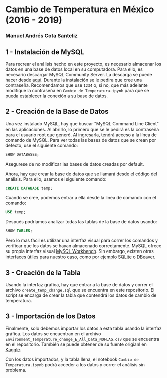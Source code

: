 # Cambio de Temperatura en México (2016 - 2019)
### Manuel Andrés Cota Santeliz

## 1 - Instalación de MySQL
Para recrear el análisis hecho en este proyecto, es necesario almacenar los datos en una base de datos local en su computadora.
Para ello, es necesario descargar MySQL Community Server. La descarga se puede hacer desde [aquí](https://dev.mysql.com/downloads/mysql/). Durante la instalación se le pedira que cree una contraseña. Recomendamos que use ```1234``` o, si no, que más adelante modifique la contraseña en ```Cambio de Temperatura.ipynb``` para que se pueda establecer la conexión a su base de datos.

## 2 - Creación de la Base de Datos
Una vez instalado MySQL, hay que buscar "MySQL Command Line Client" en las aplicaciones. Al abrirlo, lo primero que se le pedirá es la contraseña para el
usuario root que generó. Al ingresarla, tendrá acceso a la línea de comando de MySQL. Para ver todas las bases de datos que se crean por defecto, use el siguiente comando:
```sql
SHOW DATABASES;
```
Asegurese de no modificar las bases de datos creadas por default.

Ahora, hay que crear la base de datos que se llamará desde el código del análisis. Para ello, usamos el siguiente comando:
```sql
CREATE DATABASE temp;
```
Cuando se cree, podemos entrar a ella desde la linea de comando con el comando:
```sql
USE temp;
```
Después podríamos analizar todas las tablas de la base de datos usando:
```sql
SHOW TABLES;
```

Pero lo mas fácil es utilizar una interfaz visual para correr los comandos y verificar que los datos se hayan almacenado correctamente.
MySQL ofrece su propia interfaz visual [MySQL Workbench](https://dev.mysql.com/downloads/workbench/). Sin embargo, existen otras interfaces útiles para
nuestro caso, como por ejemplo [SQLite](https://sqlite.org/download.html) o [DBeaver](https://dbeaver.io/download/).

## 3 - Creación de la Tabla
Usando la interfaz gráfica, hay que entrar a la base de datos y correr el archivo ```create_temp_change.sql``` que se encuentra en este repositorio. El script se encarga de crear la tabla que contendrá los datos de cambio de temperatura.

## 3 - Importación de los Datos
Finalmente, solo debemos importar los datos a esta tabla usando la interfaz gráfica. Los datos se encuentran en el archivo ```Environment_Temperature_change_E_All_Data_NOFLAG.csv``` que se encuentra en el repositorio. También se puede obtener de su fuente origianl en [Kaggle](https://www.kaggle.com/datasets/sevgisarac/temperature-change/data).

Con los datos importados, y la tabla llena, el notebook ```Cambio de Temperatura.ipynb``` podrá acceder a los datos y correr el análisis sin problema.
